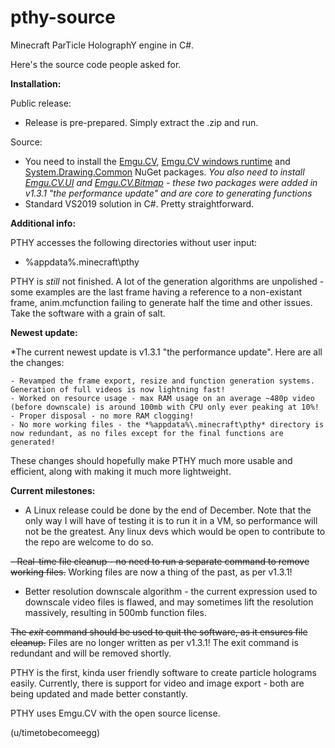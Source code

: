 # pthy-source
Minecraft ParTicle HolographY engine in C#.

Here's the source code people asked for.

**Installation:**
  
  Public release:
   - Release is pre-prepared. Simply extract the .zip and run.

  Source:
   - You need to install the [Emgu.CV](https://www.nuget.org/packages/Emgu.CV/4.4.0.4099), [Emgu.CV windows runtime](https://www.nuget.org/packages/Emgu.CV.runtime.windows/) and [System.Drawing.Common](https://www.nuget.org/packages/System.Drawing.Common/) NuGet packages. *You also need to install [Emgu.CV.UI](https://www.nuget.org/packages/Emgu.CV.UI/) and [Emgu.CV.Bitmap](https://www.nuget.org/packages/Emgu.CV.Bitmap/) - these two packages were added in v1.3.1 "the performance update" and are core to generating functions*
   - Standard VS2019 solution in C#. Pretty straightforward.

**Additional info:**

  PTHY accesses the following directories without user input:
   - %appdata%\.minecraft\pthy
  
  PTHY is *still* not finished. A lot of the generation algorithms are unpolished - some examples are the last frame having a reference to a non-existant frame, anim.mcfunction failing to generate half the time and other issues. Take the software with a grain of salt.
  
**Newest update:**

  *The current newest update is v1.3.1 "the performance update". Here are all the changes:

    - Revamped the frame export, resize and function generation systems. Generation of full videos is now lightning fast!
    - Worked on resource usage - max RAM usage on an average ~480p video (before downscale) is around 100mb with CPU only ever peaking at 10%!
    - Proper disposal - no more RAM clogging!
    - No more working files - the *%appdata%\.minecraft\pthy* directory is now redundant, as no files except for the final functions are generated!
    
These changes should hopefully make PTHY much more usable and efficient, along with making it much more lightweight.
  
**Current milestones:**

  - A Linux release could be done by the end of December. Note that the only way I will have of testing it is to run it in a VM, so performance will not be the greatest. Any linux devs which would be open to contribute to the repo are welcome to do so.
  
  ~~- Real-time file cleanup - no need to run a separate command to remove working files.~~ Working files are now a thing of the past, as per v1.3.1!
  
  - Better resolution downscale algorithm - the current expression used to downscale video files is flawed, and may sometimes lift the resolution massively, resulting in 500mb function files.

~~The *exit* command should be used to quit the software, as it ensures file cleanup.~~ Files are no longer written as per v1.3.1! The exit command is redundant and will be removed shortly.
   
PTHY is the first, kinda user friendly software to create particle holograms easily.
Currently, there is support for video and image export - both are being updated and made better constantly.

PTHY uses Emgu.CV with the open source license. 

(u/timetobecomeegg)
